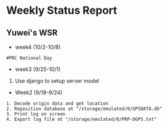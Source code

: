 # Weekly Status Report

## Yuwei's WSR
- week4 (10/2-10/8)
```
#PRC National Day
```
- week3 (9/25-10/1)
1. Use django to setup server model
- Week2 (9/18-9/24)
```
1. Decode origin data and get location
2. Reposition database at "/storage/emulated/0/GPSDATA.db"
3. Print log on screen
4. Export log file at "/storage/emulated/0/PRP-DGPS.txt"
```
